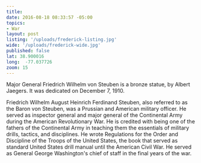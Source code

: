 ```yaml
---
title:
date: 2016-08-18 08:33:57 -05:00
topics:
- War
layout: post
listing: '/uploads/frederick-listing.jpg'
wide: '/uploads/frederick-wide.jpg'
published: false
lat: 38.900016
long:  -77.037726
zoom: 15
---
```

Major General Friedrich Wilhelm von Steuben is a bronze statue, by Albert Jaegers. It was dedicated on December 7, 1910.

Friedrich Wilhelm August Heinrich Ferdinand Steuben, also referred to as the Baron von Steuben, was a Prussian and American military officer. He served as inspector general and major general of the Continental Army during the American Revolutionary War. He is credited with being one of the fathers of the Continental Army in teaching them the essentials of military drills, tactics, and disciplines. He wrote Regulations for the Order and Discipline of the Troops of the United States, the book that served as standard United States drill manual until the American Civil War. He served as General George Washington's chief of staff in the final years of the war.

